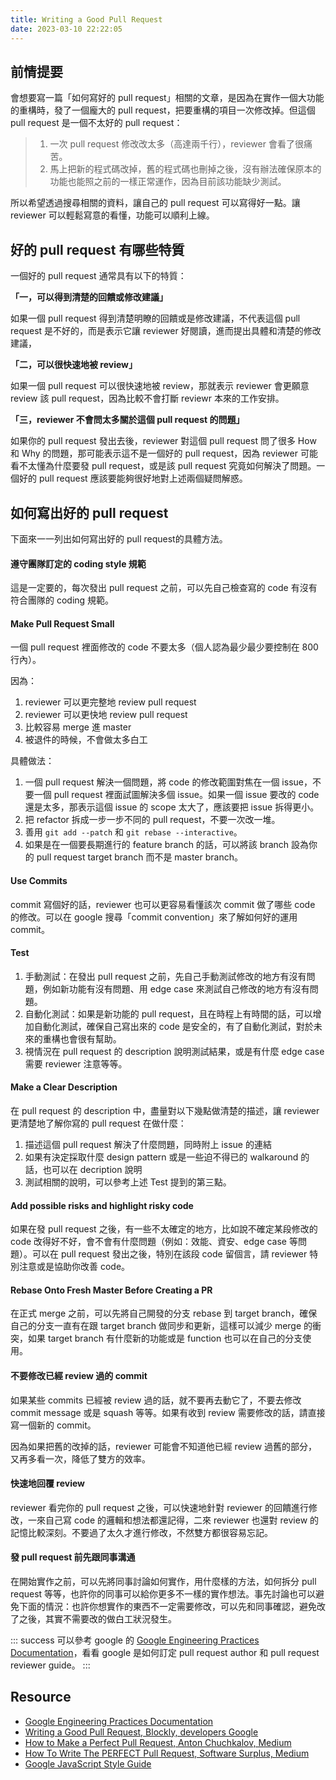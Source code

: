 ```yaml
---
title: Writing a Good Pull Request
date: 2023-03-10 22:22:05
---
```


## 前情提要

會想要寫一篇「如何寫好的 pull request」相關的文章，是因為在實作一個大功能的重構時，發了一個龐大的 pull request，把要重構的項目一次修改掉。但這個 pull request 是一個不太好的 pull request：

<!-- more -->

> 1. 一次 pull request 修改改太多（高達兩千行），reviewer 會看了很痛苦。
> 2. 馬上把新的程式碼改掉，舊的程式碼也刪掉之後，沒有辦法確保原本的功能也能照之前的一樣正常運作，因為目前該功能缺少測試。

所以希望透過搜尋相關的資料，讓自己的 pull request 可以寫得好一點。讓 reviewer 可以輕鬆寫意的看懂，功能可以順利上線。

## 好的 pull request 有哪些特質

一個好的 pull request 通常具有以下的特質：

**「一，可以得到清楚的回饋或修改建議」**

如果一個 pull request 得到清楚明瞭的回饋或是修改建議，不代表這個 pull request 是不好的，而是表示它讓 reviewer 好閱讀，進而提出具體和清楚的修改建議，

**「二，可以很快速地被 review」**

如果一個 pull request 可以很快速地被 review，那就表示 reviewer 會更願意 review 該 pull request，因為比較不會打斷 reviewr 本來的工作安排。

**「三，reviewer 不會問太多關於這個 pull request 的問題」**

如果你的 pull request 發出去後，reviewer 對這個 pull request 問了很多 How 和 Why 的問題，那可能表示這不是一個好的 pull request，因為 reviewer 可能看不太懂為什麼要發 pull request，或是該 pull request 究竟如何解決了問題。一個好的 pull request 應該要能夠很好地對上述兩個疑問解惑。

## 如何寫出好的 pull request

下面來一一列出如何寫出好的 pull request的具體方法。

#### 遵守團隊訂定的 coding style 規範

這是一定要的，每次發出 pull request 之前，可以先自己檢查寫的 code 有沒有符合團隊的 coding 規範。

#### Make Pull Request Small

一個 pull request 裡面修改的 code 不要太多（個人認為最少最少要控制在 800 行內）。

因為：
1. reviewer 可以更完整地 review pull request
2. reviewer 可以更快地 review pull request
3. 比較容易 merge 進 master
4. 被退件的時候，不會做太多白工

具體做法：
1. 一個 pull request 解決一個問題，將 code 的修改範圍對焦在一個 issue，不要一個 pull request 裡面試圖解決多個 issue。如果一個 issue 要改的 code 還是太多，那表示這個 issue 的 scope 太大了，應該要把 issue 拆得更小。
2. 把 refactor 拆成一步一步不同的 pull request，不要一次改一堆。
3. 善用 `git add --patch` 和 `git rebase --interactive`。
4. 如果是在一個要長期進行的 feature branch 的話，可以將該 branch 設為你的 pull request target branch 而不是 master branch。

#### Use Commits

commit 寫個好的話，reviewer 也可以更容易看懂該次 commit 做了哪些 code 的修改。可以在 google 搜尋「commit convention」來了解如何好的運用 commit。

#### Test

1. 手動測試：在發出 pull request 之前，先自己手動測試修改的地方有沒有問題，例如新功能有沒有問題、用 edge case 來測試自己修改的地方有沒有問題。
2. 自動化測試：如果是新功能的 pull request，且在時程上有時間的話，可以增加自動化測試，確保自己寫出來的 code 是安全的，有了自動化測試，對於未來的重構也會很有幫助。
3. 視情況在 pull request 的 description 說明測試結果，或是有什麼 edge case 需要 reviewer 注意等等。

#### Make a Clear Description

在 pull request 的 description 中，盡量對以下幾點做清楚的描述，讓 reviewer 更清楚地了解你寫的 pull request 在做什麼：

1. 描述這個 pull request 解決了什麼問題，同時附上 issue 的連結
2. 如果有決定採取什麼 design pattern 或是一些迫不得已的 walkaround 的話，也可以在 decription 說明
3. 測試相關的說明，可以參考上述 Test 提到的第三點。

#### Add possible risks and highlight risky code

如果在發 pull request 之後，有一些不太確定的地方，比如說不確定某段修改的 code 改得好不好，會不會有什麼問題（例如：效能、資安、edge case 等問題）。可以在 pull request 發出之後，特別在該段 code 留個言，請 reviewer 特別注意或是協助你改善 code。

#### Rebase Onto Fresh Master Before Creating a PR

在正式 merge 之前，可以先將自己開發的分支 rebase 到 target branch，確保自己的分支一直有在跟 target branch 做同步和更新，這樣可以減少 merge 的衝突，如果 target branch 有什麼新的功能或是 function 也可以在自己的分支使用。

#### 不要修改已經 review 過的 commit

如果某些 commits 已經被 review 過的話，就不要再去動它了，不要去修改 commit message 或是 squash 等等。如果有收到 review 需要修改的話，請直接寫一個新的 commit。

因為如果把舊的改掉的話，reviewer 可能會不知道他已經 review 過舊的部分，又再多看一次，降低了雙方的效率。

#### 快速地回覆 review

reviewer 看完你的 pull request 之後，可以快速地針對 reviewer 的回饋進行修改，一來自己寫 code 的邏輯和想法都還記得，二來 reviewer 也還對 review 的記憶比較深刻。不要過了太久才進行修改，不然雙方都很容易忘記。

#### 發 pull request 前先跟同事溝通

在開始實作之前，可以先將同事討論如何實作，用什麼樣的方法，如何拆分 pull request 等等，也許你的同事可以給你更多不一樣的實作想法。事先討論也可以避免下面的情況：也許你想實作的東西不一定需要修改，可以先和同事確認，避免改了之後，其實不需要改的做白工狀況發生。

::: success
可以參考 google 的 <a href="https://google.github.io/eng-practices/" target="_blank">Google Engineering Practices Documentation</a>，看看 google 是如何訂定 pull request author 和 pull request reviewer guide。
:::

## Resource

- [Google Engineering Practices Documentation](https://google.github.io/eng-practices/)
- [Writing a Good Pull Request, Blockly, developers Google](https://developers.google.com/blockly/guides/contribute/get-started/write_a_good_pr)
- [How to Make a Perfect Pull Request, Anton Chuchkalov, Medium](https://betterprogramming.pub/how-to-make-a-perfect-pull-request-3578fb4c112)
- [How To Write The PERFECT Pull Request, Software Surplus, Medium](https://levelup.gitconnected.com/how-to-write-the-perfect-pull-request-d044625ace98)
- [Google JavaScript Style Guide](https://google.github.io/styleguide/jsguide.html)
